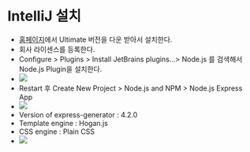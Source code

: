 # IntelliJ 설치

* [홈페이지](http://www.jetbrains.com/idea/download/)에서 Ultimate 버전을 다운 받아서 설치한다.
* 회사 라이센스를 등록한다.
* Configure > Plugins > Install JetBrains plugins...> Node.js 를 검색해서 Node.js Plugin을 설치한다.
* ![](https://raw.githubusercontent.com/newyork-tribe/study-node.js/master/tutorial/setup/image/idea1.png)
* Restart 후 Create New Project > Node.js and NPM > Node.js Express App
* ![](https://raw.githubusercontent.com/newyork-tribe/study-node.js/master/tutorial/setup/image/idea2.png)
 * Version of express-generator : 4.2.0
 * Template engine : Hogan.js
 * CSS engine : Plain CSS
 * ![](https://raw.githubusercontent.com/newyork-tribe/study-node.js/master/tutorial/setup/image/idea3.png)
